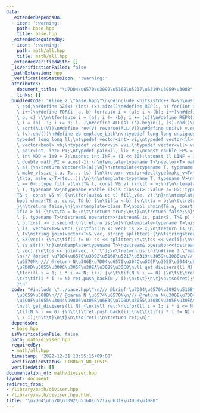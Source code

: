 ```yaml
---
data:
  _extendedDependsOn:
  - icon: ':warning:'
    path: base.hpp
    title: base.hpp
  _extendedRequiredBy:
  - icon: ':warning:'
    path: math/all.hpp
    title: math/all.hpp
  _extendedVerifiedWith: []
  _isVerificationFailed: false
  _pathExtension: hpp
  _verificationStatusIcon: ':warning:'
  attributes:
    document_title: "\u7D04\u6570\u3092\u5168\u5217\u6319\u3059\u308B"
    links: []
  bundledCode: "#line 2 \"base.hpp\"\n\n#include <bits/stdc++.h>\n\nusing namespace\
    \ std;\n#define SZ(x) (int) (x).size()\n#define REP(i, n) for(int i = 0; i < (n);\
    \ i++)\n#define FOR(i, a, b) for(auto i = (a); i < (b); i++)\n#define For(i, a,\
    \ b, c) \\\n\tfor(auto i = (a); i != (b); i += (c))\n#define REPR(i, n) for(auto\
    \ i = (n) -1; i >= 0; i--)\n#define ALL(s) (s).begin(), (s).end()\n#define so(V)\
    \ sort(ALL(V))\n#define rev(V) reverse(ALL(V))\n#define uni(v) v.erase(unique(ALL(v)),\
    \ (v).end())\n#define eb emplace_back\n\ntypedef long long unsigned int llu;\n\
    typedef long long ll;\ntypedef vector<int> vi;\ntypedef vector<ll> vll;\ntypedef\
    \ vector<bool> vb;\ntypedef vector<vi> vvi;\ntypedef vector<vll> vvll;\ntypedef\
    \ pair<int, int> PI;\ntypedef pair<ll, ll> PL;\nconst double EPS = 1e-9;\nconst\
    \ int MOD = 1e9 + 7;\nconst int INF = (1 << 30);\nconst ll LINF = 1e18;\nconst\
    \ double math_PI = acos(-1);\n\ntemplate<typename T>\nvector<T> make_v(size_t\
    \ a) {\n\treturn vector<T>(a);\n}\n\ntemplate<typename T, typename... Ts>\nauto\
    \ make_v(size_t a, Ts... ts) {\n\treturn vector<decltype(make_v<T>(ts...))>(\n\
    \t\ta, make_v<T>(ts...));\n}\n\ntemplate<typename T, typename V>\ntypename enable_if<is_class<T>::value\
    \ == 0>::type fill_v(\n\tT& t, const V& v) {\n\tt = v;\n}\n\ntemplate<typename\
    \ T, typename V>\ntypename enable_if<is_class<T>::value != 0>::type fill_v(\n\t\
    T& t, const V& v) {\n\tfor(auto& e: t) fill_v(e, v);\n}\n\ntemplate<class T>\n\
    bool chmax(T& a, const T& b) {\n\tif(a < b) {\n\t\ta = b;\n\t\treturn true;\n\t\
    }\n\treturn false;\n}\n\ntemplate<class T>\nbool chmin(T& a, const T& b) {\n\t\
    if(a > b) {\n\t\ta = b;\n\t\treturn true;\n\t}\n\treturn false;\n}\n\ntemplate<typename\
    \ S, typename T>\nistream& operator>>(istream& is, pair<S, T>& p) {\n\tcin >>\
    \ p.first >> p.second;\n\treturn is;\n}\n\ntemplate<typename T>\nistream& operator>>(istream&\
    \ is, vector<T>& vec) {\n\tfor(T& x: vec) is >> x;\n\treturn is;\n}\n\ntemplate<typename\
    \ T>\nstring join(vector<T>& vec, string splitter) {\n\tstringstream ss;\n\tREP(i,\
    \ SZ(vec)) {\n\t\tif(i != 0) ss << splitter;\n\t\tss << vec[i];\n\t}\n\treturn\
    \ ss.str();\n}\n\ntemplate<typename T>\nostream& operator<<(ostream& os, vector<T>&\
    \ vec) {\n\tos << join(vec, \" \");\n\treturn os;\n}\n#line 2 \"math/diviser.hpp\"\
    \n/// @brief \u7D04\u6570\u3092\u5168\u5217\u6319\u3059\u308B\n/// @param N \u6574\
    \u6570N\n/// @return N\u306E\u7D04\u6570\u304C\u5C0F\u3055\u3044\u9806\u306B\u683C\
    \u7D0D\u3055\u308C\u305F\u30EA\u30B9\u30C8\nvll get_divisers(ll N) {\n\tvll ret;\n\
    \tfor(ll i = 1; i * i <= N; i++) {\n\t\tif(N % i == 0) {\n\t\t\tret.push_back(i);\n\
    \t\t\tif(i * i != N) ret.push_back(N / i);\n\t\t}\n\t}\n\tso(ret);\n\treturn ret;\n\
    }\n"
  code: "#include \"../base.hpp\"\n/// @brief \u7D04\u6570\u3092\u5168\u5217\u6319\
    \u3059\u308B\n/// @param N \u6574\u6570N\n/// @return N\u306E\u7D04\u6570\u304C\
    \u5C0F\u3055\u3044\u9806\u306B\u683C\u7D0D\u3055\u308C\u305F\u30EA\u30B9\u30C8\
    \nvll get_divisers(ll N) {\n\tvll ret;\n\tfor(ll i = 1; i * i <= N; i++) {\n\t\
    \tif(N % i == 0) {\n\t\t\tret.push_back(i);\n\t\t\tif(i * i != N) ret.push_back(N\
    \ / i);\n\t\t}\n\t}\n\tso(ret);\n\treturn ret;\n}"
  dependsOn:
  - base.hpp
  isVerificationFile: false
  path: math/diviser.hpp
  requiredBy:
  - math/all.hpp
  timestamp: '2022-12-31 13:55:15+09:00'
  verificationStatus: LIBRARY_NO_TESTS
  verifiedWith: []
documentation_of: math/diviser.hpp
layout: document
redirect_from:
- /library/math/diviser.hpp
- /library/math/diviser.hpp.html
title: "\u7D04\u6570\u3092\u5168\u5217\u6319\u3059\u308B"
---
```


